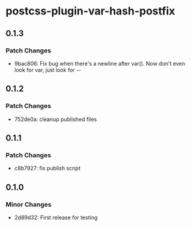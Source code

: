 # postcss-plugin-var-hash-postfix

## 0.1.3

### Patch Changes

- 9bac806: Fix bug when there's a newline after var(). Now don't even look for var, just look for --

## 0.1.2

### Patch Changes

- 752de0a: cleanup published files

## 0.1.1

### Patch Changes

- c8b7927: fix publish script

## 0.1.0

### Minor Changes

- 2d89d32: First release for testing
